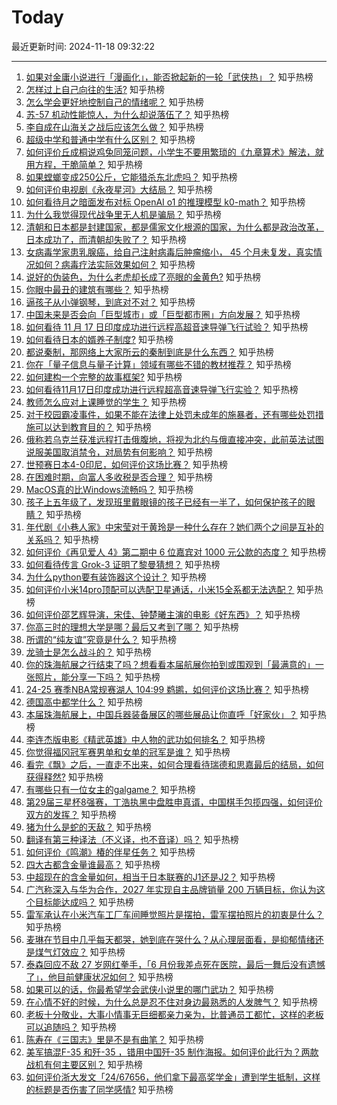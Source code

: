 # Today

最近更新时间: 2024-11-18 09:32:22

--- 
1. [如果对金庸小说进行「漫画化」，能否掀起新的一轮「武侠热」？](https://www.zhihu.com/question/4159603651) 知乎热榜
2. [怎样过上自己向往的生活?](https://www.zhihu.com/question/4340235245) 知乎热榜
3. [怎么学会更好地控制自己的情绪呢？](https://www.zhihu.com/question/4351383385) 知乎热榜
4. [苏-57 机动性能惊人，为什么却说落伍了？](https://www.zhihu.com/question/4304320749) 知乎热榜
5. [李自成在山海关之战后应该怎么做？](https://www.zhihu.com/question/4306606196) 知乎热榜
6. [超级中学和普通中学有什么区别？](https://www.zhihu.com/question/381794068) 知乎热榜
7. [如何评价丘成桐说鸡兔同笼问题，小学生不要用繁琐的《九章算术》解法，就用方程，干脆简单？](https://www.zhihu.com/question/4278936989) 知乎热榜
8. [如果螳螂变成250公斤，它能猎杀东北虎吗？](https://www.zhihu.com/question/4352313907) 知乎热榜
9. [如何评价电视剧《永夜星河》大结局？](https://www.zhihu.com/question/4413020883) 知乎热榜
10. [如何看待月之暗面发布对标 OpenAI o1 的推理模型 k0-math？](https://www.zhihu.com/question/4337072948) 知乎热榜
11. [为什么我觉得现代战争里无人机是骗局？](https://www.zhihu.com/question/659946498) 知乎热榜
12. [清朝和日本都是封建国家，都是儒家文化根源的国家，为什么都是政治改革，日本成功了，而清朝却失败了？](https://www.zhihu.com/question/833219243) 知乎热榜
13. [女病毒学家患乳腺癌，给自己注射病毒后肿瘤缩小， 45 个月未复发，真实情况如何？病毒疗法实际效果如何？](https://www.zhihu.com/question/4373018618) 知乎热榜
14. [说好的伪装色，为什么老虎却长成了亮眼的金黄色?](https://www.zhihu.com/question/630883420) 知乎热榜
15. [你眼中最丑的建筑有哪些？](https://www.zhihu.com/question/19560137) 知乎热榜
16. [逼孩子从小弹钢琴，到底对不对？](https://www.zhihu.com/question/351407397) 知乎热榜
17. [中国未来是否会向「巨型城市」或「巨型都市圈」方向发展？](https://www.zhihu.com/question/667440955) 知乎热榜
18. [如何看待 11 月 17 日印度成功进行远程高超音速导弹飞行试验？](https://www.zhihu.com/question/4393078452) 知乎热榜
19. [如何看待日本的婿养子制度?](https://www.zhihu.com/question/4164177364) 知乎热榜
20. [都说秦制，那网络上大家所云的秦制到底是什么东西？](https://www.zhihu.com/question/655480473) 知乎热榜
21. [你在「量子信息与量子计算」领域有哪些不错的教材推荐？](https://www.zhihu.com/question/380308340) 知乎热榜
22. [如何建构一个完整的故事框架?](https://www.zhihu.com/question/31630184) 知乎热榜
23. [如何看待11月17日印度成功进行远程超高音速导弹飞行实验？](https://www.zhihu.com/question/4393078452) 知乎热榜
24. [教师怎么应对上课睡觉的学生？](https://www.zhihu.com/question/652253117) 知乎热榜
25. [对于校园霸凌事件，如果不能在法律上处罚未成年的施暴者，还有哪些处罚措施可以达到教育目的？](https://www.zhihu.com/question/4227489700) 知乎热榜
26. [俄称若乌克兰获准远程打击俄腹地，将视为北约与俄直接冲突，此前英法试图说服美国取消禁令，对局势有何影响？](https://www.zhihu.com/question/4081610760) 知乎热榜
27. [世预赛日本4-0印尼，如何评价这场比赛？](https://www.zhihu.com/question/4267957880) 知乎热榜
28. [在困难时期，向富人多收税是否合理？](https://www.zhihu.com/question/4051759667) 知乎热榜
29. [MacOS真的比Windows流畅吗？](https://www.zhihu.com/question/771169514) 知乎热榜
30. [孩子上五年级了，发现班里戴眼镜的孩子已经有一半了，如何保护孩子的眼睛？](https://www.zhihu.com/question/2775344772) 知乎热榜
31. [年代剧《小巷人家》中宋莹对于黄玲是一种什么存在？她们两个之间是互补的关系吗？](https://www.zhihu.com/question/2674065471) 知乎热榜
32. [如何评价《再见爱人 4》第二期中 6 位嘉宾对 1000 元公款的态度？](https://www.zhihu.com/question/2332772866) 知乎热榜
33. [如何看待传言 Grok-3 证明了黎曼猜想？](https://www.zhihu.com/question/4406410266) 知乎热榜
34. [为什么python要有装饰器这个设计？](https://www.zhihu.com/question/3599591424) 知乎热榜
35. [如何评价小米14pro顶配可以选配卫星通话，小米15全系都无法选配？](https://www.zhihu.com/question/2908982805) 知乎热榜
36. [如何评价邵艺辉导演，宋佳、钟楚曦主演的电影《好东西》？](https://www.zhihu.com/question/3693088991) 知乎热榜
37. [你高三时的理想大学是哪？最后又考到了哪？](https://www.zhihu.com/question/444373967) 知乎热榜
38. [所谓的“纯友谊”究竟是什么？](https://www.zhihu.com/question/4302521416) 知乎热榜
39. [龙骑士是怎么战斗的？](https://www.zhihu.com/question/365965185) 知乎热榜
40. [你的珠海航展之行结束了吗？想看看本届航展你拍到或围观到「最满意的」一张照片，能分享一下吗？](https://www.zhihu.com/question/4232933093) 知乎热榜
41. [24-25 赛季NBA常规赛湖人 104:99 鹈鹕，如何评价这场比赛？](https://www.zhihu.com/question/4373815369) 知乎热榜
42. [德国高中都学什么？](https://www.zhihu.com/question/350089802) 知乎热榜
43. [本届珠海航展上，中国兵器装备展区的哪些展品让你直呼「好家伙」？](https://www.zhihu.com/question/3963261918) 知乎热榜
44. [李连杰版电影《精武英雄》中人物的武功如何排名？](https://www.zhihu.com/question/509948072) 知乎热榜
45. [你觉得福冈冠军赛男单和女单的冠军是谁？](https://www.zhihu.com/question/4337848978) 知乎热榜
46. [看完《飘》之后，一直走不出来，如何合理看待瑞德和思嘉最后的结局，如何获得释然?](https://www.zhihu.com/question/67670527) 知乎热榜
47. [有哪些只有一位女主的galgame？](https://www.zhihu.com/question/632091923) 知乎热榜
48. [第29届三星杯8强赛，丁浩执黑中盘胜申真谞，中国棋手包揽四强，如何评价双方的发挥？](https://www.zhihu.com/question/4400983000) 知乎热榜
49. [猪为什么是蛇的天敌？](https://www.zhihu.com/question/598821148) 知乎热榜
50. [翻译有第三种译法（不义译，也不音译）吗？](https://www.zhihu.com/question/3875891518) 知乎热榜
51. [如何评价《鸣潮》椿的伴星任务？](https://www.zhihu.com/question/4229854738) 知乎热榜
52. [四大古都含金量谁最高？](https://www.zhihu.com/question/3556509644) 知乎热榜
53. [中超现在的含金量如何，相当于日本联赛的J1还是J2？](https://www.zhihu.com/question/650023449) 知乎热榜
54. [广汽称深入与华为合作，2027 年实现自主品牌销量 200 万辆目标，你认为这个目标能达成吗？](https://www.zhihu.com/question/4233184780) 知乎热榜
55. [雷军承认在小米汽车工厂车间睡觉照片是摆拍，雷军摆拍照片的初衷是什么？](https://www.zhihu.com/question/4175205805) 知乎热榜
56. [麦琳在节目中几乎每天都哭，她到底在哭什么？从心理层面看，是抑郁情绪还是煤气灯效应？](https://www.zhihu.com/question/4300234213) 知乎热榜
57. [泰森回应不敌 27 岁网红拳手，「6 月份我差点死在医院，最后一舞后没有遗憾了」，他目前健康状况如何？](https://www.zhihu.com/question/4373331825) 知乎热榜
58. [如果可以的话，你最希望学会武侠小说里的哪门武功？](https://www.zhihu.com/question/334866067) 知乎热榜
59. [在心情不好的时候，为什么总是忍不住对身边最熟悉的人发脾气？](https://www.zhihu.com/question/4345021951) 知乎热榜
60. [老板十分敬业，大事小情事无巨细都亲力亲为，比普通员工都忙，这样的老板可以追随吗？](https://www.zhihu.com/question/4372129959) 知乎热榜
61. [陈寿在《三国志》里是不是有曲笔？](https://www.zhihu.com/question/4354616410) 知乎热榜
62. [美军搞混F-35 和歼-35 ，错用中国歼-35 制作海报。如何评价此行为？两款战机有何主要区别？](https://www.zhihu.com/question/4064617275) 知乎热榜
63. [如何评价浙大发文「24/67656，他们拿下最高奖学金」遭到学生抵制，这样的标题是否伤害了同学感情?](https://www.zhihu.com/question/4213689883) 知乎热榜
